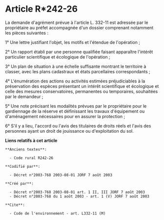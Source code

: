 # Article R*242-26

La demande d'agrément prévue à l'article L. 332-11 est adressée par le propriétaire au préfet accompagnée d'un dossier
comprenant notamment les pièces suivantes :

1° Une lettre justifiant l'objet, les motifs et l'étendue de l'opération ;

2° Un rapport établi par une personne qualifiée faisant apparaître l'intérêt particulier scientifique et écologique de
l'opération ;

3° Un plan de situation à une échelle suffisante montrant le territoire à classer, avec les plans cadastraux et états
parcellaires correspondants ;

4° L'énumération des actions ou activités estimées préjudiciables à la préservation des espèces présentant un intérêt
scientifique et écologique et celle des mesures conservatoires, permanentes ou temporaires, souhaitées par le demandeur ;

5° Une note précisant les modalités prévues par le propriétaire pour le gardiennage de la réserve et définissant les travaux
d'équipement ou d'aménagement nécessaires pour en assurer la protection ;

6° S'il y a lieu, l'accord ou l'avis des titulaires de droits réels et l'avis des personnes ayant un droit de jouissance ou
d'exploitation du sol.

**Liens relatifs à cet article**

	**Anciens textes**:

	  - Code rural R242-26

	**Codifié par**:

	  - Décret n°2003-768 2003-08-01 JORF 7 août 2003

	**Créé par**:

	  - Décret n°2003-768 2003-08-01 art. 1 II, III JORF 7 août 2003
	  - Décret n°2003-768 du 1 août 2003 - art. 1 (V) JORF 7 août 2003

	**Cite**:

	  - Code de l'environnement - art. L332-11 (M)
